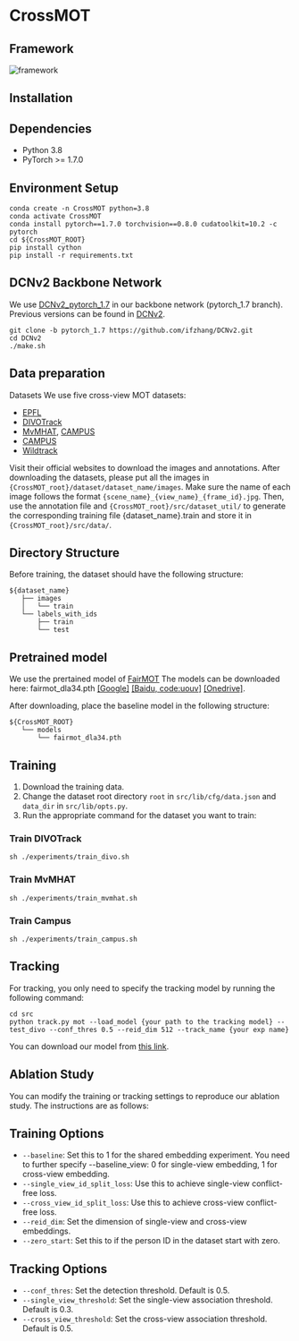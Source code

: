 # CrossMOT

## Framework
![framework](asset/framework.jpg)

## Installation
## Dependencies
* Python 3.8
* PyTorch >= 1.7.0

## Environment Setup
```
conda create -n CrossMOT python=3.8
conda activate CrossMOT
conda install pytorch==1.7.0 torchvision==0.8.0 cudatoolkit=10.2 -c pytorch
cd ${CrossMOT_ROOT}
pip install cython
pip install -r requirements.txt
```

## DCNv2 Backbone Network
We use [DCNv2_pytorch_1.7](https://github.com/ifzhang/DCNv2/tree/pytorch_1.7) in our backbone network (pytorch_1.7 branch). Previous versions can be found in [DCNv2](https://github.com/CharlesShang/DCNv2).

```
git clone -b pytorch_1.7 https://github.com/ifzhang/DCNv2.git
cd DCNv2
./make.sh
```

## Data preparation
Datasets
We use five cross-view MOT datasets:
* [EPFL](https://www.epfl.ch/labs/cvlab/data/data-pom-index-php/)
* [DIVOTrack](https://github.com/shengyuhao/DIVOTrack)
* [MvMHAT](https://github.com/realgump/MvMHAT), [CAMPUS](http://web.cs.ucla.edu/~yuanluxu/research/mv_track.html)
* [CAMPUS](http://web.cs.ucla.edu/~yuanluxu/research/mv_track.html)
* [Wildtrack](https://www.epfl.ch/labs/cvlab/data/data-wildtrack/)

Visit their official websites to download the images and annotations. After downloading the datasets, please put all the images in `{CrossMOT_root}/dataset/dataset_name/images`. Make sure the name of each image follows the format `{scene_name}_{view_name}_{frame_id}.jpg`. Then, use the annotation file and `{CrossMOT_root}/src/dataset_util/` to generate the corresponding training file {dataset_name}.train and store it in `{CrossMOT_root}/src/data/`.

## Directory Structure
Before training, the dataset should have the following structure:

```
${dataset_name}
   ├── images
   │   └── train
   └── labels_with_ids
       ├── train
       └── test

```


## Pretrained model

We use the prertained model of [FairMOT](https://github.com/ifzhang/FairMOT) The models can be downloaded here: fairmot_dla34.pth [[Google]](https://drive.google.com/file/d/1iqRQjsG9BawIl8SlFomMg5iwkb6nqSpi/view?usp=sharing) [[Baidu, code:uouv]](https://pan.baidu.com/s/1H1Zp8wrTKDk20_DSPAeEkg) [[Onedrive]](https://microsoftapc-my.sharepoint.com/:u:/g/personal/v-yifzha_microsoft_com/EWHN_RQA08BDoEce_qFW-ogBNUsb0jnxG3pNS3DJ7I8NmQ?e=p0Pul1).

After downloading, place the baseline model in the following structure:
```
${CrossMOT_ROOT}
   └── models
       └── fairmot_dla34.pth
```

## Training
1. Download the training data.
2. Change the dataset root directory `root` in `src/lib/cfg/data.json` and `data_dir` in `src/lib/opts.py`.
3. Run the appropriate command for the dataset you want to train:

### Train DIVOTrack
```
sh ./experiments/train_divo.sh
```

### Train MvMHAT
```
sh ./experiments/train_mvmhat.sh
```
### Train Campus
```
sh ./experiments/train_campus.sh
```
## Tracking
For tracking, you only need to specify the tracking model by running the following command:
```
cd src
python track.py mot --load_model {your path to the tracking model} --test_divo --conf_thres 0.5 --reid_dim 512 --track_name {your exp name}
```
You can download our model from [this link](https://huggingface.co/datasets/syhao777/DIVOTrack/blob/main/CrossMOT/model_last.zip).
## Ablation Study 
You can modify the training or tracking settings to reproduce our ablation study. The instructions are as follows:

## Training Options
* `--baseline`: Set this to 1 for the shared embedding experiment. You need to further specify --baseline_view: 0 for single-view embedding, 1 for cross-view embedding.
* `--single_view_id_split_loss`: Use this to achieve single-view conflict-free loss.
* `--cross_view_id_split_loss`: Use this to achieve cross-view conflict-free loss.
* `--reid_dim`: Set the dimension of single-view and cross-view embeddings.
* `--zero_start`: Set this to if the person ID in the dataset start with zero.


## Tracking Options
* `--conf_thres`: Set the detection threshold. Default is 0.5.
* `--single_view_threshold`: Set the single-view association threshold. Default is 0.3.
* `--cross_view_threshold`: Set the cross-view association threshold. Default is 0.5.
